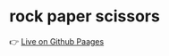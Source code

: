# rock paper scissors

👉 [Live on Github Paages](https://sibonginhlanhla.github.io/rock-paper-scissors/) 
